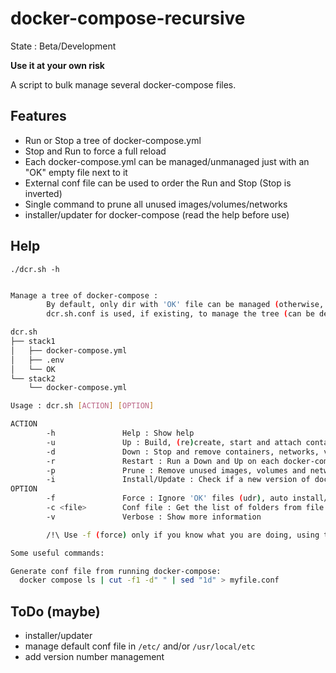 # docker-compose-recursive

State : Beta/Development

**Use it at your own risk**

A script to bulk manage several docker-compose files.

## Features

- Run or Stop a tree of docker-compose.yml
- Stop and Run to force a full reload
- Each docker-compose.yml can be managed/unmanaged just with an "OK" empty file next to it
- External conf file can be used to order the Run and Stop (Stop is inverted)
- Single command to prune all unused images/volumes/networks
- installer/updater for docker-compose (read the help before use)

## Help

`./dcr.sh -h`
```bash

Manage a tree of docker-compose :
        By default, only dir with 'OK' file can be managed (otherwise, use the 'force' option)
        dcr.sh.conf is used, if existing, to manage the tree (can be defined with -c)

dcr.sh
├── stack1
│   ├── docker-compose.yml
│   ├── .env
│   └── OK
└── stack2
    └── docker-compose.yml

Usage : dcr.sh [ACTION] [OPTION]

ACTION
        -h               Help : Show help
        -u               Up : Build, (re)create, start and attach containers for each docker-compose
        -d               Down : Stop and remove containers, networks, volumes and images created
        -r               Restart : Run a Down and Up on each docker-compose
        -p               Prune : Remove unused images, volumes and networks
        -i               Install/Update : Check if a new version of docker-compose and dcr exist (autoupdate for docker-compose if force)
OPTION
        -f               Force : Ignore 'OK' files (udr), auto install/upgrade (-i)
        -c <file>        Conf file : Get the list of folders from file instead of generate it
        -v               Verbose : Show more information

        /!\ Use -f (force) only if you know what you are doing, using this script is at your own risk

Some useful commands:

Generate conf file from running docker-compose:
  docker compose ls | cut -f1 -d" " | sed "1d" > myfile.conf


```

## ToDo (maybe)

- installer/updater
- manage default conf file in `/etc/` and/or `/usr/local/etc`
- add version number management
